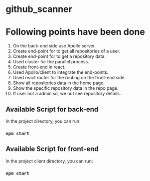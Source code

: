 # github_scanner

# Following points have been done
1. On the back-end side use Apollo server.
2. Create end-point for to get all repositories of a user.
3. Create end-point for to get a repository data.
4. Used cluster for the parallel process.
5. Create front-end in react.
6. Used Apollo/client to integrate the end-points.
7. Used react router for the routing on the front-end side.
8. Show all repositories data in the home page.
9. Show the specific repository data in the repo page.
10. If user not a admin so, we not see repository details.
 
## Available Script for back-end

In the project directory, you can run:

### `npm start`


## Available Script for front-end

In the project client directory, you can run:

### `npm start`